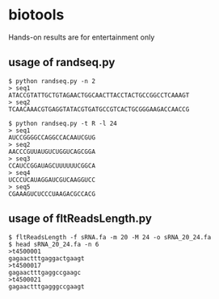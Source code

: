 # biotools
Hands-on results are for entertainment only

## usage of randseq.py
```shell
$ python randseq.py -n 2
> seq1 
ATACCGTATTGCTGTAGAACTGGCAACTTACCTACTGCCGGCCTCAAAGT
> seq2 
TCAACAAACGTGAGGTATACGTGATGCCGTCACTGCGGGAAGACCAACCG
```

```shell
$ python randseq.py -t R -l 24
> seq1 
AUCCGGGGCCAGGCCACAAUCGUG
> seq2 
AACCCGUUAUGUCUGGUCAGCGGA
> seq3 
CCAUCCGGAUAGCUUUUUUCGGCA
> seq4 
UCCCUCAUAGGAUCGUCAAGGUCC
> seq5 
CGAAAGUCUCCCUAAGACGCCACG
```
## usage of fltReadsLength.py
```shell
$ fltReadsLength -f sRNA.fa -m 20 -M 24 -o sRNA_20_24.fa
$ head sRNA_20_24.fa -n 6
>t4500001
gagaactttgaggactgaagt
>t4500017
gagaactttgaggccgaagc
>t4500021
gagaactttgagggccgaagt
```
